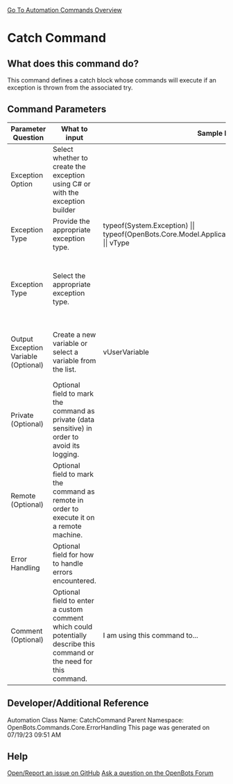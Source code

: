 <!--TITLE: Catch Command -->
<!-- SUBTITLE: a command in the Core Commands\Error Handling group. -->
[Go To Automation Commands Overview](/automation-commands)


# Catch Command


## What does this command do?
This command defines a catch block whose commands will execute if an exception is thrown from the associated try.


## Command Parameters
| Parameter Question   	| What to input  	|  Sample Data 	| Remarks  	|
| ---                    | ---               | ---           | ---       |
|Exception Option|Select whether to create the exception using C# or with the exception builder|||
|Exception Type|Provide the appropriate exception type.|typeof(System.Exception) \|\| typeof(OpenBots.Core.Model.ApplicationModel.OBBusinessException) \|\| vType||
|Exception Type|Select the appropriate exception type.||This command will be executed if the type of the exception that occurred in the try block matches the selected exception type.|
|Output Exception Variable (Optional)|Create a new variable or select a variable from the list.|vUserVariable|New variables/arguments may be instantiated by utilizing the Ctrl+K/Ctrl+J shortcuts.|
|Private (Optional)|Optional field to mark the command as private (data sensitive) in order to avoid its logging.|||
|Remote (Optional)|Optional field to mark the command as remote in order to execute it on a remote machine.|||
|Error Handling|Optional field for how to handle errors encountered.|||
|Comment (Optional)|Optional field to enter a custom comment which could potentially describe this command or the need for this command.|I am using this command to...||


## Developer/Additional Reference
Automation Class Name: CatchCommand
Parent Namespace: OpenBots.Commands.Core.ErrorHandling
This page was generated on 07/19/23 09:51 AM


## Help
[Open/Report an issue on GitHub](https://github.com/OpenBotsAI/OpenBots.Studio/issues/new)
[Ask a question on the OpenBots Forum](https://openbots.ai/forums/)

